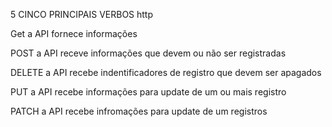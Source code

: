 5 CINCO PRINCIPAIS VERBOS http


Get 
a API fornece informações

POST
a API receve informações que devem ou não ser registradas

DELETE
a API recebe indentificadores de registro que devem ser apagados

PUT
a API recebe informações para update de um ou mais registro

PATCH
a API recebe infromações para update de um registros